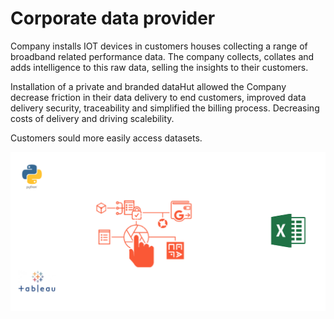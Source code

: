 # Corporate data provider

Company installs IOT devices in customers houses collecting a range of broadband related performance data.  The company collects, collates and adds intelligence to this raw data, selling the insights to their customers.

Installation of a private and branded dataHut allowed the Company decrease friction in their data delivery to end customers, improved data delivery security, traceability and simplified the billing process. Decreasing costs of delivery and driving scalebility.

Customers sould more easily access datasets.

![Corporate data provider](../.gitbook/assets/hb-process.PNG)





